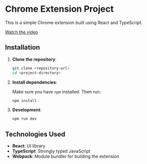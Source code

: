 # Chrome Extension Project

This is a simple Chrome extension built using React and TypeScript.

[Watch the video](./assets/AI-reply.mp4)


## Installation

1. **Clone the repository**:

   ```bash
   git clone <repository-url>
   cd <project-directory>
   ```

2. **Install dependencies**:

   Make sure you have `npm` installed. Then run:

   ```bash
   npm install
   ```

3. **Development**:

   ```bash
   npm run dev
   ```

## Technologies Used

- **React**: UI library
- **TypeScript**: Strongly typed JavaScript
- **Webpack**: Module bundler for building the extension

